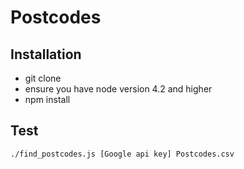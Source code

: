 # Postcodes

## Installation

* git clone
* ensure you have node version 4.2 and higher
* npm install

## Test

```
./find_postcodes.js [Google api key] Postcodes.csv
```
